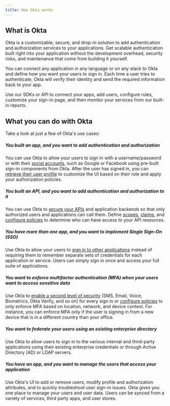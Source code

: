 ```yaml
---
title: How Okta works
---
```

## What is Okta

Okta is a customizable, secure, and drop-in solution to add authentication and authorization services to your applications. Get scalable authentication built right into your application without the development overhead, security risks, and maintenance that come from building it yourself.

You can connect any application in any language or on any stack to Okta and define how you want your users to sign in. Each time a user tries to authenticate, Okta will verify their identity and send the required information back to your app.

Use our SDKs or API to connect your apps, add users, configure rules, customize your sign-in page, and then monitor your services from our built-in reports.

## What you can do with Okta

Take a look at just a few of Okta's use cases:

##### You built an app, and you want to add authentication and authorization

You can use Okta to allow your users to sign in with a username/password or with their [social accounts](/docs/guides/add-an-external-idp/), such as Google or Facebook using pre-built sign-in components from Okta. After the user has signed in, you can [retrieve their user profile](/docs/guides/sign-into-spa/user-info/) to customize the UI based on their role and apply your authorization policies.

##### You built an API, and you want to add authentication and authorization to it

You can use Okta to [secure your APIs](/docs/guides/protect-your-api/) and application backends so that only authorized users and applications can call them. Define [scopes](/docs/guides/customize-authz-server/create-scopes/), [claims](/docs/guides/customize-authz-server/create-claims/), and [configure policies](/docs/guides/configure-access-policy/) to determine who can have access to your API resources.

##### You have more than one app, and you want to implement Single Sign-On (SSO)

Use Okta to allow your users to [sign in to other applications](/docs/guides/build-sso-integration/) instead of requiring them to remember separate sets of credentials for each application or service. Users can simply sign in once and access your full suite of applications.

##### You want to enforce multifactor authentication (MFA) when your users want to access sensitive data

Use Okta to [enable a second level of security](/docs/guides/mfa/) (SMS, Email, Voice, Biometrics, Okta Verify, and so on) for every sign in or [configure policies](/docs/guides/configure-signon-policy/) to only enforce MFA based on location, network, and device context. For instance, you can enforce MFA only if the user is signing in from a new device that is in a different country than your office.

##### You want to federate your users using an existing enterprise directory

Use Okta to allow users to sign in to the various internal and third-party applications using their existing enterprise credentials or through Active Directory (AD) or LDAP servers.

##### You have an app, and you want to manage the users that access your application

Use Okta's UI to add or remove users, modify profile and authorization attributes, and to quickly troubleshoot user sign-in issues. Okta gives you one place to manage your users and user data. Users can be synced from a variety of services, third party apps, and user stores.
